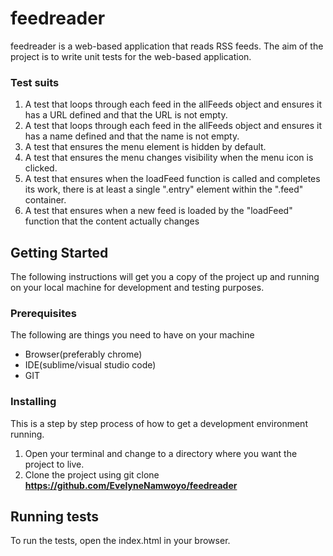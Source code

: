 # feedreader
feedreader is a web-based application that reads RSS feeds. The aim of the project is to write unit tests for the web-based application.
### Test suits 
 1. A test that loops through each feed in the allFeeds object and ensures it has a URL defined and that the URL is not empty.
 2. A test that loops through each feed in the allFeeds object and ensures it has a name defined and that the name is not empty.
 3. A test that ensures the menu element is hidden by default.
 4. A test that ensures the menu changes visibility when the menu icon is clicked.
 5. A test that ensures when the loadFeed function is called and completes its work, there is at least a single ".entry" element within the     ".feed" container.
 6. A test that ensures when a new feed is loaded by the "loadFeed" function that the content actually changes

## Getting Started
The following instructions will get you a copy of the project up and running on your local machine for development and testing purposes. 
### Prerequisites

The following are things you need to have on your machine
* Browser(preferably chrome)
* IDE(sublime/visual studio code)
* GIT

### Installing
This is a step by step process of how to get a development environment running.
1. Open your terminal and change to a directory where you want the project to live.
2. Clone the project using git clone **https://github.com/EvelyneNamwoyo/feedreader**

## Running tests
To run the tests, open the index.html in your browser.
